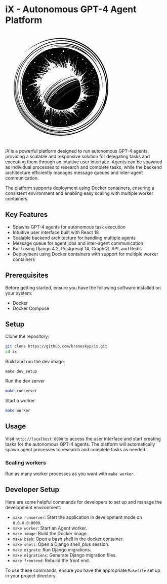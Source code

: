 # iX - Autonomous GPT-4 Agent Platform

![The ninth planet around the sun](ix_350.png)

_iX_ is a powerful platform designed to run autonomous GPT-4 agents, providing a scalable and responsive solution for 
delegating tasks and executing them through an intuitive user interface. Agents can be spawned as individual processes 
to research and complete tasks, while the backend architecture efficiently manages message queues and inter-agent 
communication.

The platform supports deployment using Docker containers, ensuring a consistent environment and enabling easy scaling 
with multiple worker containers.

## Key Features

- Spawns GPT-4 agents for autonomous task execution
- Intuitive user interface built with React 18
- Scalable backend architecture for handling multiple agents
- Message queue for agent jobs and inter-agent communication
- Built using Django 4.2, Postgresql 14, GraphQL API, and Redis
- Deployment using Docker containers with support for multiple worker containers

## Prerequisites

Before getting started, ensure you have the following software installed on your system:

- Docker
- Docker Compose

## Setup

Clone the repository:

```bash
git clone https://github.com/kreneskyp/ix.git
cd ix
```

Build and run the dev image:

```
make dev_setup
```

Run the dev server

```bash
make runserver
```

Start a worker
```bash
make worker
```


## Usage

Visit `http://localhost:8000` to access the user interface and start creating tasks for the autonomous GPT-4 agents. 
The platform will automatically spawn agent processes to research and complete tasks as needed.


### Scaling workers
Run as many worker processes as you want with `make worker`.


## Developer Setup

Here are some helpful commands for developers to set up and manage the development environment:

- `make runserver`: Start the application in development mode on `0.0.0.0:8000`.
- `make worker`: Start an Agent worker.
- `make image`: Build the Docker image.
- `make bash`: Open a bash shell in the docker container.
- `make shell`: Open a Django shell_plus session.
- `make migrate`: Run Django migrations.
- `make migrations`: Generate Django migration files.
- `make frontend`: Rebuild the front end.

To use these commands, ensure you have the appropriate `Makefile` set up in your project directory.
